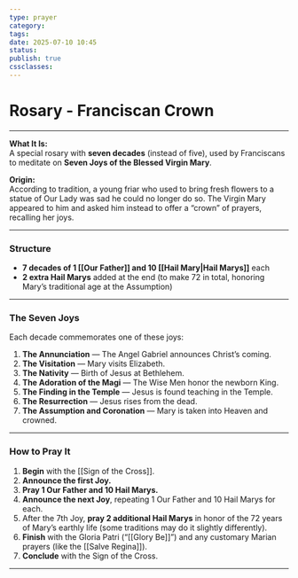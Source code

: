 ```yaml
---
type: prayer
category: 
tags: 
date: 2025-07-10 10:45
status: 
publish: true
cssclasses:
---
```

# Rosary - Franciscan Crown
----
**What It Is:**  
A special rosary with **seven decades** (instead of five), used by Franciscans to meditate on **Seven Joys of the Blessed Virgin Mary**.

**Origin:**  
According to tradition, a young friar who used to bring fresh flowers to a statue of Our Lady was sad he could no longer do so. The Virgin Mary appeared to him and asked him instead to offer a “crown” of prayers, recalling her joys.

---
### **Structure**
- **7 decades of 1 [[Our Father]] and 10 [[Hail Mary|Hail Marys]]** each
- **2 extra Hail Marys** added at the end (to make 72 in total, honoring Mary’s traditional age at the Assumption)

---
### **The Seven Joys**
Each decade commemorates one of these joys:
1. **The Annunciation** — The Angel Gabriel announces Christ’s coming.
2. **The Visitation** — Mary visits Elizabeth.
3. **The Nativity** — Birth of Jesus at Bethlehem.
4. **The Adoration of the Magi** — The Wise Men honor the newborn King.
5. **The Finding in the Temple** — Jesus is found teaching in the Temple.
6. **The Resurrection** — Jesus rises from the dead.
7. **The Assumption and Coronation** — Mary is taken into Heaven and crowned.

---
### **How to Pray It**
1. **Begin** with the [[Sign of the Cross]].
2. **Announce the first Joy.**
3. **Pray 1 Our Father and 10 Hail Marys.**
4. **Announce the next Joy**, repeating 1 Our Father and 10 Hail Marys for each.
5. After the 7th Joy, **pray 2 additional Hail Marys** in honor of the 72 years of Mary’s earthly life (some traditions may do it slightly differently).
6. **Finish** with the Gloria Patri (“[[Glory Be]]”) and any customary Marian prayers (like the [[Salve Regina]]).
7. **Conclude** with the Sign of the Cross.

---
